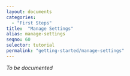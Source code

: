 ```yaml
---
layout: documents
categories: 
  - "First Steps"
title:  "Manage Settings"
alias: manage-settings
seqno: 60
selector: tutorial
permalink: "getting-started/manage-settings"
---
```


_To be documented_
